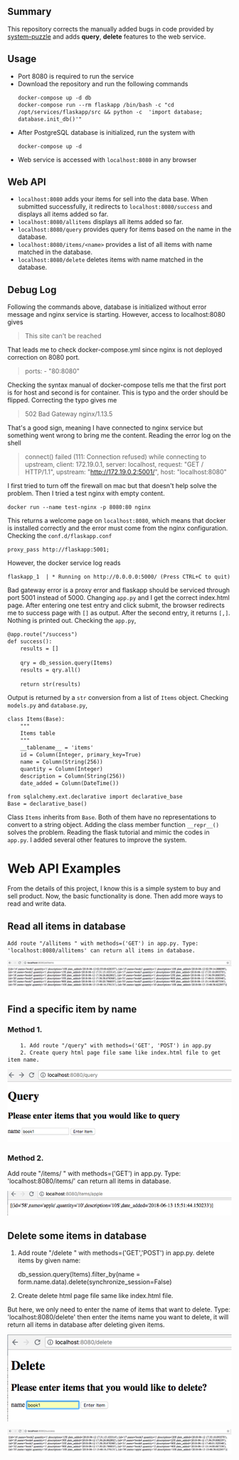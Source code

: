 ## Summary

This repository corrects the manually added bugs in code provided by [system-puzzle](https://github.com/InsightDataScience/systems-puzzle) and adds **query**, **delete** features to the web service. 

## Usage
*	Port 8080 is required to run the service
*	Download the repository and run the following commands 
	```
	docker-compose up -d db
	docker-compose run --rm flaskapp /bin/bash -c "cd /opt/services/flaskapp/src && python -c  'import database; database.init_db()'"
	```
*	After PostgreSQL database is initialized, run the system with
	```
	docker-compose up -d
	```
*	Web service is accessed with `localhost:8080` in any browser
## Web API
* `localhost:8080` adds your items for sell into the data base. When submitted successfully, it redirects to `localhost:8080/success` and displays all items added so far.  
*	`localhost:8080/allitems` displays all items added so far.
*	`localhost:8080/query` provides query for items based on the name in the database.
*	`localhost:8080/items/<name>` provides a list of all items with name matched in the database.
*	`localhost:8080/delete` deletes items with name matched in the database.
## Debug Log
Following the commands above, database is initialized without error message and nginx service is starting. However, access to localhost:8080 gives 
> This site can't be reached
>
That leads me to check docker-compose.yml since nginx is not deployed correction on 8080 port. 
>ports:
      - "80:8080"
>
Checking the syntax manual of docker-compose tells me that the first port is for host and second is for container. This is typo and the order should be flipped. Correcting the typo gives me 
> 502 Bad Gateway
> nginx/1.13.5
>
That's a good sign, meaning I have connected to nginx service but something went wrong to bring me the content. Reading the error log on the shell
>connect() failed (111: Connection refused) while connecting to upstream, client: 172.19.0.1, server: localhost, request: "GET / HTTP/1.1", upstream: "http://172.19.0.2:5001/", host: "localhost:8080"
>
I first tried to turn off the firewall on mac but that doesn't help solve the problem. Then I tried a test nginx with empty content. 
```
docker run --name test-nginx -p 8080:80 nginx
```
This returns a welcome page on `localhost:8080`, which means that docker is installed correctly and the error must come from the nginx configuration. Checking the `conf.d/flaskapp.conf`
```
proxy_pass http://flaskapp:5001;
```
However, the docker service log reads 
```
flaskapp_1  | * Running on http://0.0.0.0:5000/ (Press CTRL+C to quit)
```
Bad gateway error is a proxy error and flaskapp should be serviced through port 5001 instead of 5000. Changing `app.py` and I get the correct index.html page. After entering one test entry and click submit, the browser redirects me to success page with `[]` as output. After the second entry, it returns `[,]`. Nothing is printed out. Checking the `app.py`, 
```
@app.route("/success")
def success():
    results = []
 
    qry = db_session.query(Items)
    results = qry.all()

    return str(results)
```
Output is returned by a `str` conversion from a list of `Items` object. Checking `models.py` and `database.py`,
```
class Items(Base):
    """
    Items table
    """
    __tablename__ = 'items'
    id = Column(Integer, primary_key=True)
    name = Column(String(256))
    quantity = Column(Integer)
    description = Column(String(256))
    date_added = Column(DateTime())
```
```
from sqlalchemy.ext.declarative import declarative_base
Base = declarative_base()
```
Class `Items` inherits from `Base`. Both of them have no representations to convert to a string object. Adding the class member function `__repr__()`  solves the problem. 
Reading the flask tutorial and mimic the codes in `app.py`. I added several other features to improve the system.


# Web API Examples

From the details of this project, I know this is a simple system to buy and sell product.
Now, the basic functionality is done. 
Then add more ways to read and write data.
## Read all items in database

    Add route "/allitems " with methods=('GET') in app.py. Type: 'localhost:8080/allitems' can return all items in database.
![alt text](https://github.com/anyuz/anyuzhangpuzzle/blob/master/Screen%20Shot%202018-06-13%20at%2011.48.47%20AM.png)


## Find a specific item by name

 ### Method 1. 
        1. Add route "/query" with methods=('GET', 'POST') in app.py 
        2. Create query html page file same like index.html file to get item name.

![alt text](https://github.com/anyuz/anyuzhangpuzzle/blob/master/Screen%20Shot%202018-06-13%20at%2011.52.37%20PM.png)

### Method 2.
Add route "/items/<item name> " with methods=('GET') in app.py. Type: 'localhost:8080/items/<item name>' can return all items in database.

![alt text](https://github.com/anyuz/anyuzhangpuzzle/blob/master/Screen%20Shot%202018-06-13%20at%2011.51.47%20AM.png)


## Delete some items in database

1. Add route "/delete " with methods=('GET','POST') in app.py. 
delete items by given name:
	
	db_session.query(Items).filter_by(name = form.name.data).delete(synchronize_session=False)

2. Create delete html page file same like index.html file.

But here, we only need to enter the name of items that want to delete. Type: 'localhost:8080/delete' then enter the items name you want to delete, it will return all items in database after deleting given items.

![alt text](https://github.com/anyuz/anyuzhangpuzzle/blob/master/Screen%20Shot%202018-06-13%20at%2011.49.10%20AM.png)

![alt text](https://github.com/anyuz/anyuzhangpuzzle/blob/master/Screen%20Shot%202018-06-13%20at%2011.49.19%20AM.png)
